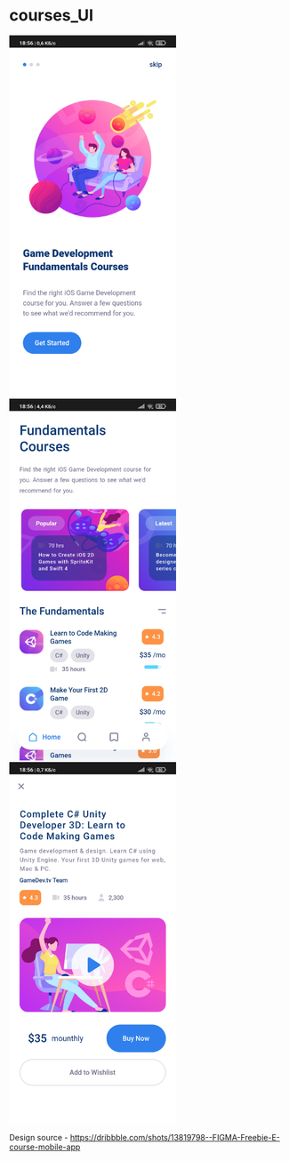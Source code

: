 # courses_UI

<img src="screens/1.png" width="300px">  <img src="screens/2.png" width="300px">  <img src="screens/3.png" width="300px">


Design source - https://dribbble.com/shots/13819798--FIGMA-Freebie-E-course-mobile-app
